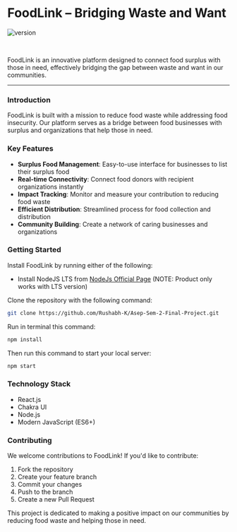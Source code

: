# FoodLink – Bridging Waste and Want

![version](https://img.shields.io/badge/version-1.0.0-brightgreen.svg)

<p>&nbsp;</p>

FoodLink is an innovative platform designed to connect food surplus with those in need, effectively bridging the gap between waste and want in our communities.

---

### Introduction

FoodLink is built with a mission to reduce food waste while addressing food insecurity. Our platform serves as a bridge between food businesses with surplus and organizations that help those in need.

### Key Features

- **Surplus Food Management**: Easy-to-use interface for businesses to list their surplus food
- **Real-time Connectivity**: Connect food donors with recipient organizations instantly
- **Impact Tracking**: Monitor and measure your contribution to reducing food waste
- **Efficient Distribution**: Streamlined process for food collection and distribution
- **Community Building**: Create a network of caring businesses and organizations

### Getting Started

Install FoodLink by running either of the following:

- Install NodeJS LTS from [NodeJs Official Page](https://nodejs.org/en/) (NOTE: Product only works with LTS version)

Clone the repository with the following command:

```bash
git clone https://github.com/Rushabh-K/Asep-Sem-2-Final-Project.git
```

Run in terminal this command:

```bash
npm install
```

Then run this command to start your local server:

```bash
npm start
```

### Technology Stack

- React.js
- Chakra UI
- Node.js
- Modern JavaScript (ES6+)

### Contributing

We welcome contributions to FoodLink! If you'd like to contribute:

1. Fork the repository
2. Create your feature branch
3. Commit your changes
4. Push to the branch
5. Create a new Pull Request

This project is dedicated to making a positive impact on our communities by reducing food waste and helping those in need.
